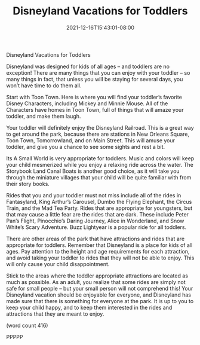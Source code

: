 ﻿---
title: "Disneyland Vacations for Toddlers"
date: 2021-12-16T15:43:01-08:00
description: "Disneyland Tips for Web Success"
featured_image: "/images/Disneyland.jpg"
tags: ["Disneyland"]
---

Disneyland Vacations for Toddlers

Disneyland was designed for kids of all ages – and 
toddlers are no exception! There are many things 
that you can enjoy with your toddler – so many 
things in fact, that unless you will be staying for 
several days, you won’t have time to do them all.

Start with Toon Town. Here is where you will find 
your toddler’s favorite Disney Characters, including 
Mickey and Minnie Mouse. All of the Characters 
have homes in Toon Town, full of things that will 
amaze your toddler, and make them laugh. 

Your toddler will definitely enjoy the Disneyland 
Railroad. This is a great way to get around the park, 
because there are stations in New Orleans Square, 
Toon Town, Tomorrowland, and on Main Street. This
will amuse your toddler, and give you a chance to 
see some sights and rest a bit.

Its A Small World is very appropriate for toddlers. 
Music and colors will keep your child mesmerized 
while you enjoy a relaxing ride across the water. The 
Storybook Land Canal Boats is another good choice, 
as it will take you through the miniature villages that 
your child will be quite familiar with from their story 
books. 

Rides that you and your toddler must not miss 
include all of the rides in Fantasyland, King Arthur’s 
Carousel, Dumbo the Flying Elephant, the Circus 
Train, and the Mad Tea Party. Rides that are 
appropriate for youngsters, but that may cause a 
little fear are the rides that are dark. These include 
Peter Pan’s Flight, Pinocchio’s Daring Journey, Alice 
in Wonderland, and Snow White’s Scary Adventure. 
Buzz Lightyear is a popular ride for all toddlers. 

There are other areas of the park that have 
attractions and rides that are appropriate for toddlers. 
Remember that Disneyland is a place for kids of all 
ages. Pay attention to the height and age requirements 
for each attraction, and avoid taking your toddler to 
rides that they will not be able to enjoy. This will only 
cause your child disappointment. 

Stick to the areas where the toddler appropriate 
attractions are located as much as possible. As an 
adult, you realize that some rides are simply not safe 
for small people – but your small person will not 
comprehend this! Your Disneyland vacation should 
be enjoyable for everyone, and Disneyland has 
made sure that there is something for everyone at 
the park. It is up to you to keep your child happy, 
and to keep them interested in the rides and 
attractions that they are meant to enjoy.

(word count 416)

PPPPP

